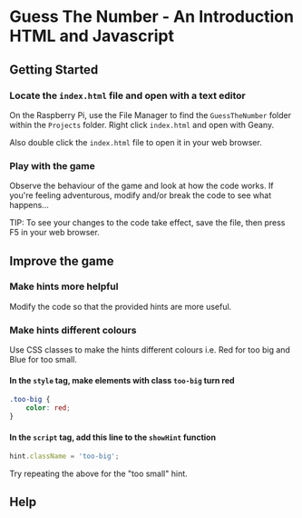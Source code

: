 Guess The Number - An Introduction HTML and Javascript
======================================================

Getting Started
---------------

### Locate the `index.html` file and open with a text editor

On the Raspberry Pi, use the File Manager to find the `GuessTheNumber` folder within the `Projects` folder. Right click `index.html` and open with Geany.

Also double click the `index.html` file to open it in your web browser.

### Play with the game

Observe the behaviour of the game and look at how the code works. If you're feeling adventurous, modify and/or break the code to see what happens...

TIP: To see your changes to the code take effect, save the file, then press F5 in your web browser.

Improve the game
----------------

### Make hints more helpful
Modify the code so that the provided hints are more useful.

### Make hints different colours
Use CSS classes to make the hints different colours i.e. Red for too big and Blue for too small.

#### In the `style` tag, make elements with class `too-big` turn red
```css
.too-big {
    color: red;
}
```

#### In the `script` tag, add this line to the `showHint` function
```javascript
hint.className = 'too-big';
```

Try repeating the above for the "too small" hint.

Help
----


